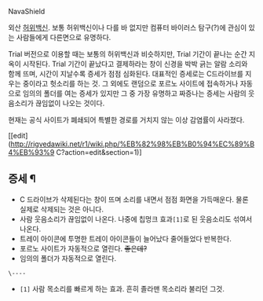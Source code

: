 NavaShield  
  
외산 [허위백신](%ED%97%88%EC%9C%84%EB%B0%B1%EC%8B%A0.md). 보통 허위백신이나 다를 바 없지만 컴퓨터
바이러스 탐구(?)에 관심이 있는 사람들에게 다른면으로 유명하다.

Trial 버전으로 이용할 때는 보통의 허위백신과 비슷하지만, Trial 기간이 끝나는 순간 지옥이 시작된다. Trial 기간이 끝났다고
결제하라는 창이 신경을 박박 긁는 알람 소리와 함께 뜨며, 시간이 지날수록 증세가 점점 심화된다. 대표적인 증세로는 C드라이브를 지우는
중이라고 헛소리를 하는 것. 그 외에도 랜덤으로 포르노 사이트에 접속하거나 자동으로 임의의 폴더를 여는 증세가 있지만 그 중 가장 유명하고
짜증나는 증세는 사람의 웃음소리가 끊임없이 나오는 것이다.

현재는 공식 사이트가 폐쇄되어 특별한 경로를 거치지 않는 이상 감염률이 사라졌다.

[[edit](http://rigvedawiki.net/r1/wiki.php/%EB%82%98%EB%B0%94%EC%89%B4%EB%93%9
C?action=edit&section=1)]

## 증세 ¶

  * C 드라이브가 삭제된다는 창이 뜨며 소리를 내면서 점점 화면을 가득매운다. 물론 실제로 삭제되는 것은 아니다.
  * 사람 웃음소리가 끊임없이 나온다. 나중에 칩멍크 효과`[1]`로 된 웃음소리도 섞여서 나온다.
  * 트레이 아이콘에 투명한 트레이 아이콘들이 늘어났다 줄어들었다 반복한다.
  * 포르노 사이트가 자동적으로 열린다. <del>좋은데?</del>
  * 임의의 폴더가 자동적으로 열린다.

`\----`

  * `[1]` 사람 목소리를 빠르게 하는 효과. 흔히 졸라맨 목소리라 불리던 그것.

